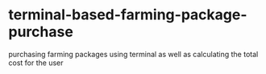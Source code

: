 # terminal-based-farming-package-purchase
purchasing farming packages using terminal as well as calculating the total cost for the user
